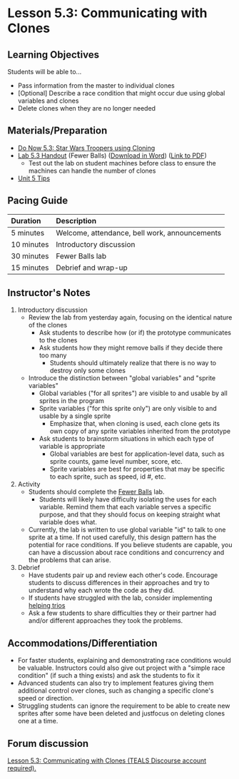# Lesson 5.3: Communicating with Clones

## Learning Objectives

Students will be able to...

* Pass information from the master to individual clones
* \[Optional\] Describe a race condition that might occur due using global variables and clones
* Delete clones when they are no longer needed

## Materials/Preparation

* [Do Now 5.3: Star Wars Troopers using Cloning](do_now_53.md)
* [Lab 5.3 Handout](lab_53.md) \(Fewer Balls\) \([Download in Word](https://github.com/TEALSK12/introduction-to-computer-science/raw/master/Unit%205%20Word/Lab%205.3%20Fewer%20Balls.docx)\) \([Link to PDF](https://github.com/TEALSK12/introduction-to-computer-science/raw/master/Unit%205%20PDF/Lab%205.3%20Fewer%20Balls.pdf)\)
  * Test out the lab on student machines before class to ensure the machines can handle the number of clones
* [Unit 5 Tips](https://github.com/doingweb/introduction-to-computer-science/tree/2be097d7d27009602b7796d96f71602e46923ac4/unit_5_tips.md)

## Pacing Guide

| Duration | Description |
| :--- | :--- |
| 5 minutes | Welcome, attendance, bell work, announcements |
| 10 minutes | Introductory discussion |
| 30 minutes | Fewer Balls lab |
| 15 minutes | Debrief and wrap-up |

## Instructor's Notes

1. Introductory discussion
   * Review the lab from yesterday again, focusing on the identical nature of the clones
     * Ask students to describe how \(or if\) the prototype communicates to the clones
     * Ask students how they might remove balls if they decide there too many
       * Students should ultimately realize that there is no way to destroy only some clones
   * Introduce the distinction between "global variables" and "sprite variables"
     * Global variables \("for all sprites"\) are visible to and usable by all sprites in the program
     * Sprite variables \("for this sprite only"\) are only visible to and usable by a single sprite
       * Emphasize that, when cloning is used, each clone gets its own copy of any sprite variables inherited from the prototype
     * Ask students to brainstorm situations in which each type of variable is appropriate
       * Global variables are best for application-level data, such as sprite counts, game level number, score, etc.
       * Sprite variables are best for properties that may be specific to each sprite, such as speed, id \#, etc.
2. Activity
   * Students should complete the [Fewer Balls](lab_53.md) lab.
     * Students will likely have difficulty isolating the uses for each variable.  Remind them that each variable serves a specific purpose, and that they should focus on keeping straight what variable does what.
   * Currently, the lab is written to use global variable "id" to talk to one sprite at a time. If not used carefully, this design pattern has the potential for race conditions. If you believe students are capable, you can have a discussion about race conditions and concurrency and the problems that can arise.
3. Debrief
   * Have students pair up and review each other's code.  Encourage students to discuss differences in their approaches and try to understand why each wrote the code as they did.
   * If students have struggled with the lab, consider implementing [helping trios](https://github.com/TEALSK12/introduction-to-computer-science/blob/master/Unit%201%20Word/Helping%20Trios.docx?raw=true)
   * Ask a few students to share difficulties they or their partner had and/or different approaches they took the problems.

## Accommodations/Differentiation

* For faster students, explaining and demonstrating race conditions would be valuable. Instructors could also give out project with a "simple race condition" \(if such a thing exists\) and ask the students to fix it
* Advanced students can also try to implement features giving them additional control over clones, such as changing a specific clone's speed or direction.
* Struggling students can ignore the requirement to be able to create new sprites after some have been deleted and justfocus on deleting clones one at a time.

## Forum discussion

 [Lesson 5.3: Communicating with Clones \(TEALS Discourse account required\).](http://forums.tealsk12.org/c/intro-unit-5-cloning/lesson-5-3-communicating-with-cloneslesson-5-3-c)

